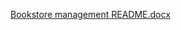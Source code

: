 [Bookstore management README.docx](https://github.com/user-attachments/files/16746832/Bookstore.management.README.docx)
